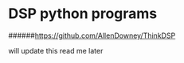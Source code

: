 # DSP python programs 
######https://github.com/AllenDowney/ThinkDSP

will update this read me later